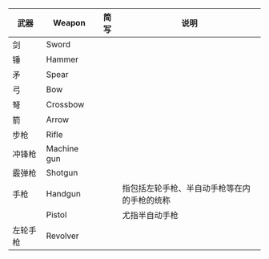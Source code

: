 | 武器 | Weapon | 简写 | 说明 | 
| --- | --- | --- | --- |
| 剑 | Sword | | |
| 锤 | Hammer | | |
| 矛 | Spear | | |
| 弓 | Bow | | |
| 弩 | Crossbow | | |
| 箭 | Arrow | | |
| 步枪 | Rifle | | |
| 冲锋枪 | Machine gun | | |
| 霰弹枪 | Shotgun | | |
| 手枪 | Handgun | | 指包括左轮手枪、半自动手枪等在内的手枪的统称 |
|  | Pistol | | 尤指半自动手枪 |
| 左轮手枪 | Revolver | | |
